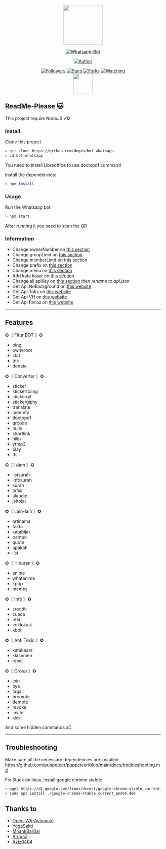 <p align="center">
<img src="https://user-images.githubusercontent.com/35982346/112043469-492f3180-8b7b-11eb-9217-39ebce1a9e0f.png" height="128"/>
</p>
<p align="center">
<a href="https://github.com/dngda/bot-whatsapp"><img title="Whatsapp-Bot" src="https://img.shields.io/badge/Sero Whatsapp Bot-green?colorA=%23ff0000&colorB=%23017e40&style=for-the-badge"></a></p>
<p align="center">
<a href="https://github.com/dngda/"><img title="Author" src="https://img.shields.io/badge/author-dngda-blue?style=for-the-badge&logo=github"></a>
</p>
<p align="center">
<a href="https://github.com/dngda/followers"><img title="Followers" src="https://img.shields.io/github/followers/dngda?color=blue&style=flat-square"></a>
<a href="https://github.com/dngda/bot-whatsapp/stargazers/"><img title="Stars" src="https://img.shields.io/github/stars/dngda/bot-whatsapp?color=red&style=flat-square"></a>
<a href="https://github.com/dngda/bot-whatsapp/network/members"><img title="Forks" src="https://img.shields.io/github/forks/dngda/bot-whatsapp?color=red&style=flat-square"></a>
<a href="https://github.com/dngda/bot-whatsapp/watchers"><img title="Watching" src="https://img.shields.io/github/watchers/dngda/bot-whatsapp?label=watchers&color=blue&style=flat-square"></a><br>
<img src="https://assets.stickpng.com/images/580b57fcd9996e24bc43c543.png" height="64"/>
</p>

## ReadMe-Please 🐱

This project require NodeJS v12

### Install
Clone this project

```bash
> git clone https://github.com/dngda/bot-whatsapp
> cd bot-whatsapp
```

You need to install Libreoffice to use doctopdf command

Install the dependencies:

```bash
> npm install
```

### Usage
Run the Whatsapp bot

```bash
> npm start
```

After running it you need to scan the QR

### Information
- Change ownerNumber on [this section](https://github.com/dngda/bot-whatsapp/blob/main/settings/setting.json#L2)
- Change groupLimit on [this section](https://github.com/dngda/bot-whatsapp/blob/main/settings/setting.json#L3)
- Change memberLimit on [this section](https://github.com/dngda/bot-whatsapp/blob/main/settings/setting.json#L4)
- Change prefix on [this section](https://github.com/dngda/bot-whatsapp/blob/main/settings/setting.json#L5)
- Change menu on [this section](https://github.com/dngda/bot-whatsapp/blob/main/lib/menu.js#L34)
- Add kata kasar on [this section](https://github.com/dngda/bot-whatsapp/blob/main/settings/katakasar.json)
- Change all apiKey on [this section](https://github.com/dngda/bot-whatsapp/blob/main/settings/api.json.example) then *rename to api.json*
- Get Api NoBackground on [this website](https://www.remove.bg/)
- Get Api Tobz on [this website](https://tobz-api.herokuapp.com/api)
- Get Api VH on [this website](https://vhtear.com)
- Get Api Fariaz on [this website](https://rest.farzain.com)
---

## Features

✪〘 Fitur BOT 〙✪
- ping
- ownerbot
- stat
- tnc
- donate

✪〘 Converter 〙✪
- sticker
- stickertoimg
- stickergif
- stickergiphy
- translate
- memefy
- doctopdf
- qrcode
- nulis
- shortlink
- hilih
- ytmp3
- play
- tts

✪〘 Islam 〙✪
- listsurah
- infosurah
- surah
- tafsir
- alaudio
- jsholat

✪〘 Lain-lain 〙✪
- artinama
- fakta
- katabijak
- pantun
- quote
- apakah
- list

✪〘 Hiburan 〙✪
- anime
- whatanime
- kpop
- memes

✪〘 Info 〙✪
- sreddit
- cuaca
- resi
- ceklokasi
- kbbi

✪〘 Anti Toxic 〙✪
- katakasar
- klasemen
- reset

✪〘 Group 〙✪
- join
- bye
- tagall
- promote
- demote
- revoke
- invite
- kick

And some hidden commands xD

---

## Troubleshooting
Make sure all the necessary dependencies are installed: https://github.com/puppeteer/puppeteer/blob/main/docs/troubleshooting.md

Fix Stuck on linux, install google chrome stable: 
```bash
> wget https://dl.google.com/linux/direct/google-chrome-stable_current_amd64.deb
> sudo apt install ./google-chrome-stable_current_amd64.deb
```

## Thanks to
- [Open-WA-Automate](https://github.com/open-wa/wa-automate-nodejs)
- [YogaSakti](https://github.com/YogaSakti/imageToSticker)
- [MhankBarBar](https://github.com/MhankBarBar/whatsapp-bot)
- [ArugaZ](https://github.com/ArugaZ/whatsapp-bot)
- [Aziz0404](https://github.com/nuraziz0404/botwa)
